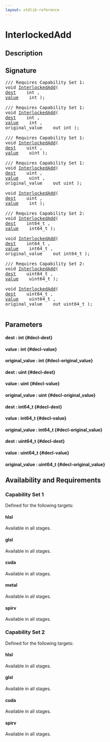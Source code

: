 ```yaml
---
layout: stdlib-reference
---
```


# InterlockedAdd

## Description





## Signature 

<pre>
/// Requires Capability Set 1:
void <a href="/stdlib-reference/global-decls/InterlockedAdd">InterlockedAdd</a>(
<a href="/stdlib-reference/global-decls/InterlockedAdd#decl-dest" class="code_param">dest</a>    int ,
<a href="/stdlib-reference/global-decls/InterlockedAdd#decl-value" class="code_param">value</a>    int );

/// Requires Capability Set 1:
void <a href="/stdlib-reference/global-decls/InterlockedAdd">InterlockedAdd</a>(
<a href="/stdlib-reference/global-decls/InterlockedAdd#decl-dest" class="code_param">dest</a>    int ,
<a href="/stdlib-reference/global-decls/InterlockedAdd#decl-value" class="code_param">value</a>    int ,
original_value    out int );

/// Requires Capability Set 1:
void <a href="/stdlib-reference/global-decls/InterlockedAdd">InterlockedAdd</a>(
<a href="/stdlib-reference/global-decls/InterlockedAdd#decl-dest" class="code_param">dest</a>    uint ,
<a href="/stdlib-reference/global-decls/InterlockedAdd#decl-value" class="code_param">value</a>    uint );

/// Requires Capability Set 1:
void <a href="/stdlib-reference/global-decls/InterlockedAdd">InterlockedAdd</a>(
<a href="/stdlib-reference/global-decls/InterlockedAdd#decl-dest" class="code_param">dest</a>    uint ,
<a href="/stdlib-reference/global-decls/InterlockedAdd#decl-value" class="code_param">value</a>    uint ,
original_value    out uint );

void <a href="/stdlib-reference/global-decls/InterlockedAdd">InterlockedAdd</a>(
<a href="/stdlib-reference/global-decls/InterlockedAdd#decl-dest" class="code_param">dest</a>    uint ,
<a href="/stdlib-reference/global-decls/InterlockedAdd#decl-value" class="code_param">value</a>    int );

/// Requires Capability Set 2:
void <a href="/stdlib-reference/global-decls/InterlockedAdd">InterlockedAdd</a>(
<a href="/stdlib-reference/global-decls/InterlockedAdd#decl-dest" class="code_param">dest</a>    int64_t ,
<a href="/stdlib-reference/global-decls/InterlockedAdd#decl-value" class="code_param">value</a>    int64_t );

void <a href="/stdlib-reference/global-decls/InterlockedAdd">InterlockedAdd</a>(
<a href="/stdlib-reference/global-decls/InterlockedAdd#decl-dest" class="code_param">dest</a>    int64_t ,
<a href="/stdlib-reference/global-decls/InterlockedAdd#decl-value" class="code_param">value</a>    int64_t ,
original_value    out int64_t );

/// Requires Capability Set 2:
void <a href="/stdlib-reference/global-decls/InterlockedAdd">InterlockedAdd</a>(
<a href="/stdlib-reference/global-decls/InterlockedAdd#decl-dest" class="code_param">dest</a>    uint64_t ,
<a href="/stdlib-reference/global-decls/InterlockedAdd#decl-value" class="code_param">value</a>    uint64_t );

void <a href="/stdlib-reference/global-decls/InterlockedAdd">InterlockedAdd</a>(
<a href="/stdlib-reference/global-decls/InterlockedAdd#decl-dest" class="code_param">dest</a>    uint64_t ,
<a href="/stdlib-reference/global-decls/InterlockedAdd#decl-value" class="code_param">value</a>    uint64_t ,
original_value    out uint64_t );

</pre>

## Parameters

#### dest  : int {#decl-dest}
#### value  : int {#decl-value}
#### original\_value  : int {#decl-original_value}
#### dest  : uint {#decl-dest}
#### value  : uint {#decl-value}
#### original\_value  : uint {#decl-original_value}
#### dest  : int64\_t {#decl-dest}
#### value  : int64\_t {#decl-value}
#### original\_value  : int64\_t {#decl-original_value}
#### dest  : uint64\_t {#decl-dest}
#### value  : uint64\_t {#decl-value}
#### original\_value  : uint64\_t {#decl-original_value}

## Availability and Requirements

### Capability Set 1

Defined for the following targets:

#### hlsl
Available in all stages.

#### glsl
Available in all stages.

#### cuda
Available in all stages.

#### metal
Available in all stages.

#### spirv
Available in all stages.


### Capability Set 2

Defined for the following targets:

#### hlsl
Available in all stages.

#### glsl
Available in all stages.

#### cuda
Available in all stages.

#### spirv
Available in all stages.



